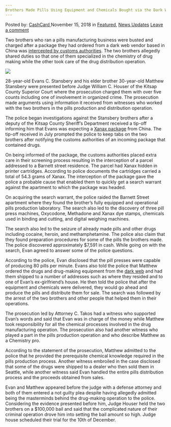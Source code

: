 ```yaml
---
Brothers Made Pills Using Equipment and Chemicals Bought via the Dark Web
---
```

<article class="post-listing post-27243 post type-post status-publish format-standard has-post-thumbnail hentry category-deepdot-news category-news-updates tag-bought tag-brothers tag-chemicals tag-dark tag-equipment tag-pills tag-web">
<div class="post-inner">
<p class="post-meta">
<span>Posted by: <a href="https://www.deepdotweb.com/author/cashcard/" title="">CashCard </a></span>
<span>November 15, 2018</span>
<span>in <a href="https://www.deepdotweb.com/category/deepdot-news/" rel="category tag">Featured</a>, <a href="https://www.deepdotweb.com/category/news-updates/" rel="category tag">News Updates</a></span>
<span><a href="https://www.deepdotweb.com/2018/11/15/brothers-made-pills-using-equipment-and-chemicals-bought-via-the-dark-web/#respond">Leave a comment</a></span>
</p>
<div class="clear"></div>
<div class="entry">
<p>Two brothers who ran a pills manufacturing business were busted and charged after a package they had ordered from a dark web vendor based in China was <a href="https://www.deepdotweb.com/2018/03/05/dealers-busted-customs-intercepted-amphetamine-package/">intercepted by customs authorities</a>. The two brothers allegedly shared duties so that one of them specialized in the chemistry of drug making while the other took care of the drug distribution operation.</p>
<p><img class="wp-image-27251 aligncenter" src="https://www.deepdotweb.com/wp-content/uploads/2018/11/word-image-25.jpeg" srcset="https://www.deepdotweb.com/wp-content/uploads/2018/11/word-image-25.jpeg 187w, https://www.deepdotweb.com/wp-content/uploads/2018/11/word-image-25-150x150.jpeg 150w, https://www.deepdotweb.com/wp-content/uploads/2018/11/word-image-25-55x55.jpeg 55w, https://www.deepdotweb.com/wp-content/uploads/2018/11/word-image-25-50x50.jpeg 50w" sizes="(max-width: 187px) 100vw, 187px" /></p>
<p>28-year-old Evans C. Stansbery and his elder brother 30-year-old Matthew Stansbery were presented before Judge William C. Houser of the Kitsap County Superior Court where the prosecution charged them with over five counts including one of involvement in organized crime. The prosecution made arguments using information it received from witnesses who worked with the two brothers in the pills production and distribution operation.</p>
<p>The police began investigations against the Stansbery brothers after a deputy of the Kitsap County Sheriff’s Department received a tip-off informing him that Evans was expecting a <a href="https://www.deepdotweb.com/2018/09/13/pennsylvania-man-charged-with-distributing-12000-xanax-pills-and-other-drugs-from-the-darknet/">Xanax package</a> from China. The tip-off received in July prompted the police to keep tabs on the two brothers after notifying the customs authorities of an incoming package that contained drugs.</p>
<p>On being informed of the package, the customs authorities placed extra care in their screening process resulting in the interception of a parcel addressed to a Barnett street residence. The parcel had Xanax hidden in printer cartridges. According to police documents the cartridges carried a total of 54.3 grams of Xanax. The interception of the package gave the police a probable cause that enabled them to quickly get a search warrant against the apartment to which the package was headed.</p>
<p>On acquiring the search warrant, the police raided the Barnett Street apartment where they found the brother’s fully equipped and operational pills production laboratory. The search also led to the discovery of three pill press machines, Oxycodone, Methadone and Xanax dye stamps, chemicals used in binding and cutting, and digital weighing machines.</p>
<p>The search also led to the seizure of already made pills and other drugs including cocaine, heroin, and methamphetamine. The police also claim that they found preparation procedures for some of the pills the brothers made. The police discovered approximately $7,591 in cash. While going on with the search, Evan agreed to answer some of the police questions.</p>
<p>According to the police, Evan disclosed that the pill presses were capable of producing 80 pills per minute. Evans also told the police that Matthew ordered the drugs and drug-making equipment from the <a href="https://www.deepdotweb.com/tag/dark/">dark web</a> and had them shipped to a number of addresses such as where they resided and to one of Evan’s ex-girlfriend’s house. He then told the police that after the equipment and chemicals were delivered, they would go ahead and produce the pills and distribute them for sale. The search was followed by the arrest of the two brothers and other people that helped them in their operations.</p>
<p>The prosecution led by Attorney C. Takos had a witness who supported Evan’s words and said that Evan was in charge of the money while Matthew took responsibility for all the chemical processes involved in the drug manufacturing operation. The prosecution also had another witness who played a part in the pills production operation and who describe Matthew as a Chemistry pro.</p>
<p>According to the statement of the prosecution, Matthew admitted to the police that he provided the prerequisite chemical knowledge required in the pills production process. Another witness embroiled in the case disclosed that some of the drugs were shipped to a dealer who then sold them in Seattle, while another witness said Evan handled the entire pills distribution process and the proceeds obtained from sales.</p>
<p>Evan and Matthew appeared before the judge with a defense attorney and both of them entered a not guilty plea despite having allegedly admitted being the masterminds behind the drug-making operation to the police. Considering the evidence presented before him, Judge Houser held the two brothers on a $100,000 bail and said that the complicated nature of their criminal operation drove him into setting the bail amount so high. Judge house scheduled their trial for the 10th of December.</p>
</div>
<span style="display:none"><a href="https://www.deepdotweb.com/tag/bought/" rel="tag">bought</a> <a href="https://www.deepdotweb.com/tag/brothers/" rel="tag">brothers</a> <a href="https://www.deepdotweb.com/tag/chemicals/" rel="tag">chemicals</a> <a href="https://www.deepdotweb.com/tag/dark/" rel="tag">dark</a> <a href="https://www.deepdotweb.com/tag/equipment/" rel="tag">equipment</a> <a href="https://www.deepdotweb.com/tag/pills/" rel="tag">pills</a> <a href="https://www.deepdotweb.com/tag/web/" rel="tag">web</a></span> <span style="display:none" class="updated">2018-11-15</span>
<div style="display:none" class="vcard author" itemprop="author" itemscope itemtype="http://schema.org/Person"><strong class="fn" itemprop="name"><a href="https://www.deepdotweb.com/author/cashcard/" title="Posts by CashCard" rel="author">CashCard</a></strong></div>
</div>
</article>


